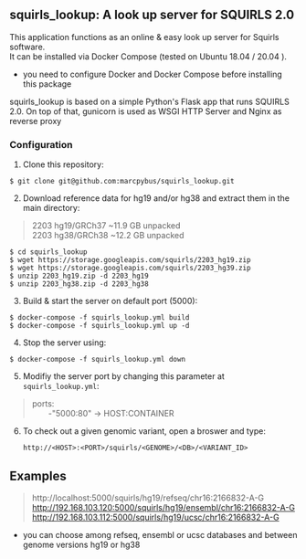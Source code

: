 
## squirls_lookup: A look up server for SQUIRLS 2.0

This application functions as an online & easy look up server for Squirls software.  
It can be installed via Docker Compose (tested on Ubuntu 18.04 / 20.04 ).  

* you need to configure Docker and Docker Compose before installing this package

squirls_lookup is based on a simple Python's Flask app that runs SQUIRLS 2.0.
On top of that, gunicorn is used as WSGI HTTP Server and Nginx as reverse proxy 


### Configuration

1. Clone this repository:

`$ git clone git@github.com:marcpybus/squirls_lookup.git`

2. Download reference data for hg19 and/or hg38 and extract them in the main directory:

> 2203	hg19/GRCh37	~11.9 GB unpacked  
> 2203	hg38/GRCh38	~12.2 GB unpacked  

`$ cd squirls_lookup`  
`$ wget https://storage.googleapis.com/squirls/2203_hg19.zip`  
`$ wget https://storage.googleapis.com/squirls/2203_hg39.zip`  
`$ unzip 2203_hg19.zip -d 2203_hg19`  
`$ unzip 2203_hg38.zip -d 2203_hg38`  

3. Build & start the server on default port (5000):

`$ docker-compose -f squirls_lookup.yml build`  
`$ docker-compose -f squirls_lookup.yml up -d`  

4. Stop the server using:

`$ docker-compose -f squirls_lookup.yml down`  

5. Modifiy the server port by changing this parameter at `squirls_lookup.yml`:

> ports:  
> &emsp;&emsp;\-"5000:80" -> HOST:CONTAINER  

6. To check out a given genomic variant, open a broswer and type:

	``http://<HOST>:<PORT>/squirls/<GENOME>/<DB>/<VARIANT_ID>``

## Examples 
	
> http://localhost:5000/squirls/hg19/refseq/chr16:2166832-A-G  
> http://192.168.103.120:5000/squirls/hg19/ensembl/chr16:2166832-A-G  
> http://192.168.103.112:5000/squirls/hg19/ucsc/chr16:2166832-A-G  

* you can choose among refseq, ensembl or ucsc databases and between genome versions hg19 or hg38
